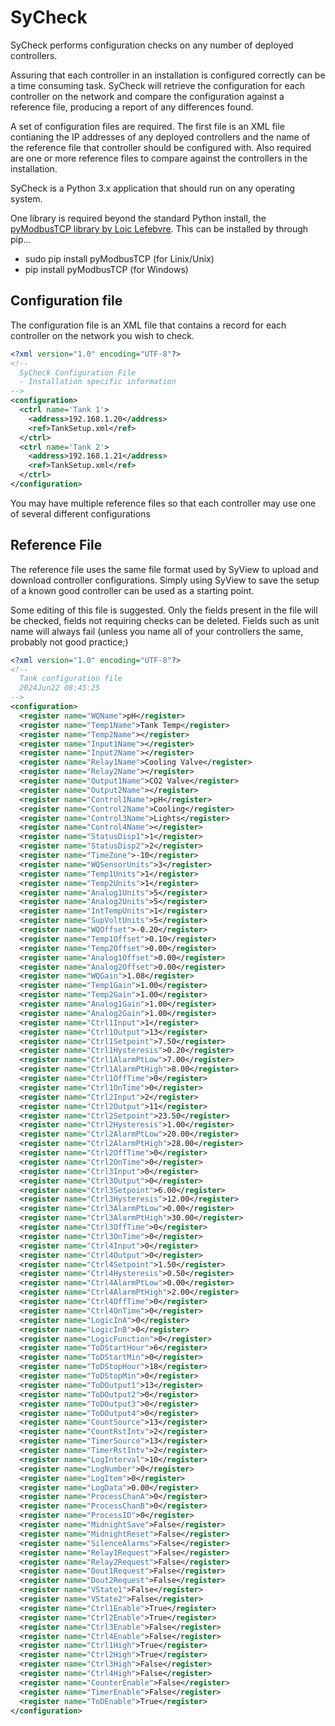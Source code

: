 # SyCheck
SyCheck performs configuration checks on any number of deployed controllers.

Assuring that each controller in an installation is configured correctly can be a time consuming task.  SyCheck will retrieve the configuration for each controller on the network and compare the configuration against a reference file, producing a report of any differences found.

A set of configuration files are required.  The first file is an XML file contianing the IP addresses of any deployed controllers and the name of the reference file that controller should be configured with.  Also required are one or more reference files to compare against the controllers in the installation.

SyCheck is a Python 3.x application that should run on any operating system.

One library is required beyond the standard Python install, the [pyModbusTCP library by Loic Lefebvre](https://pypi.org/project/pyModbusTCP/).  This can be installed by through pip...

* sudo pip install pyModbusTCP (for Linix/Unix)
* pip install pyModbusTCP (for Windows)

## Configuration file
The configuration file is an XML file that contains a record for each controller on the network you wish to check.

```xml
<?xml version="1.0" encoding="UTF-8"?>
<!--
  SyCheck Configuration File
  - Installation specific information
-->
<configuration>
  <ctrl name='Tank 1'>
    <address>192.168.1.20</address>
    <ref>TankSetup.xml</ref>
  </ctrl>
  <ctrl name='Tank 2'>
    <address>192.168.1.21</address>
    <ref>TankSetup.xml</ref>
  </ctrl>
</configuration>
```

You may have multiple reference files so that each controller may use one of several different configurations

## Reference File
The reference file uses the same file format used by SyView to upload and download controller configurations.  Simply using SyView to save the setup of a known good controller can be used as a starting point.

Some editing of this file is suggested.  Only the fields present in the file will be checked, fields not requiring checks can be deleted.  Fields such as unit name will always fail (unless you name all of your controllers the same, probably not good practice;)

```xml
<?xml version="1.0" encoding="UTF-8"?>
<!--
  Tank configuration file
  2024Jun22 08:45:25
-->
<configuration>
  <register name="WQName">pH</register>
  <register name="Temp1Name">Tank Temp</register>
  <register name="Temp2Name"></register>
  <register name="Input1Name"></register>
  <register name="Input2Name"></register>
  <register name="Relay1Name">Cooling Valve</register>
  <register name="Relay2Name"></register>
  <register name="Output1Name">CO2 Valve</register>
  <register name="Output2Name"></register>
  <register name="Control1Name">pH</register>
  <register name="Control2Name">Cooling</register>
  <register name="Control3Name">Lights</register>
  <register name="Control4Name"></register>
  <register name="StatusDisp1">1</register>
  <register name="StatusDisp2">2</register>
  <register name="TimeZone">-10</register>
  <register name="WQSensorUnits">3</register>
  <register name="Temp1Units">1</register>
  <register name="Temp2Units">1</register>
  <register name="Analog1Units">5</register>
  <register name="Analog2Units">5</register>
  <register name="IntTempUnits">1</register>
  <register name="SupVoltUnits">5</register>
  <register name="WQOffset">-0.20</register>
  <register name="Temp1Offset">0.10</register>
  <register name="Temp2Offset">0.00</register>
  <register name="Analog1Offset">0.00</register>
  <register name="Analog2Offset">0.00</register>
  <register name="WQGain">1.08</register>
  <register name="Temp1Gain">1.00</register>
  <register name="Temp2Gain">1.00</register>
  <register name="Analog1Gain">1.00</register>
  <register name="Analog2Gain">1.00</register>
  <register name="Ctrl1Input">1</register>
  <register name="Ctrl1Output">13</register>
  <register name="Ctrl1Setpoint">7.50</register>
  <register name="Ctrl1Hysteresis">0.20</register>
  <register name="Ctrl1AlarmPtLow">7.00</register>
  <register name="Ctrl1AlarmPtHigh">8.00</register>
  <register name="Ctrl1OffTime">0</register>
  <register name="Ctrl1OnTime">0</register>
  <register name="Ctrl2Input">2</register>
  <register name="Ctrl2Output">11</register>
  <register name="Ctrl2Setpoint">23.50</register>
  <register name="Ctrl2Hysteresis">1.00</register>
  <register name="Ctrl2AlarmPtLow">20.00</register>
  <register name="Ctrl2AlarmPtHigh">28.00</register>
  <register name="Ctrl2OffTime">0</register>
  <register name="Ctrl2OnTime">0</register>
  <register name="Ctrl3Input">0</register>
  <register name="Ctrl3Output">0</register>
  <register name="Ctrl3Setpoint">6.00</register>
  <register name="Ctrl3Hysteresis">12.00</register>
  <register name="Ctrl3AlarmPtLow">0.00</register>
  <register name="Ctrl3AlarmPtHigh">30.00</register>
  <register name="Ctrl3OffTime">0</register>
  <register name="Ctrl3OnTime">0</register>
  <register name="Ctrl4Input">0</register>
  <register name="Ctrl4Output">0</register>
  <register name="Ctrl4Setpoint">1.50</register>
  <register name="Ctrl4Hysteresis">0.50</register>
  <register name="Ctrl4AlarmPtLow">0.00</register>
  <register name="Ctrl4AlarmPtHigh">2.00</register>
  <register name="Ctrl4OffTime">0</register>
  <register name="Ctrl4OnTime">0</register>
  <register name="LogicInA">0</register>
  <register name="LogicInB">0</register>
  <register name="LogicFunction">0</register>
  <register name="ToDStartHour">6</register>
  <register name="ToDStartMin">0</register>
  <register name="ToDStopHour">18</register>
  <register name="ToDStopMin">0</register>
  <register name="ToDOutput1">13</register>
  <register name="ToDOutput2">0</register>
  <register name="ToDOutput3">0</register>
  <register name="ToDOutput4">0</register>
  <register name="CountSource">13</register>
  <register name="CountRstIntv">2</register>
  <register name="TimerSource">13</register>
  <register name="TimerRstIntv">2</register>
  <register name="LogInterval">10</register>
  <register name="LogNumber">0</register>
  <register name="LogItem">0</register>
  <register name="LogData">0.00</register>
  <register name="ProcessChanA">0</register>
  <register name="ProcessChanB">0</register>
  <register name="ProcessID">0</register>
  <register name="MidnightSave">False</register>
  <register name="MidnightReset">False</register>
  <register name="SilenceAlarms">False</register>
  <register name="Relay1Request">False</register>
  <register name="Relay2Request">False</register>
  <register name="Dout1Request">False</register>
  <register name="Dout2Request">False</register>
  <register name="VState1">False</register>
  <register name="VState2">False</register>
  <register name="Ctrl1Enable">True</register>
  <register name="Ctrl2Enable">True</register>
  <register name="Ctrl3Enable">False</register>
  <register name="Ctrl4Enable">False</register>
  <register name="Ctrl1High">True</register>
  <register name="Ctrl2High">True</register>
  <register name="Ctrl3High">False</register>
  <register name="Ctrl4High">False</register>
  <register name="CounterEnable">False</register>
  <register name="TimerEnable">False</register>
  <register name="ToDEnable">True</register>
</configuration>
```
